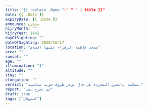 ```yaml
---
title: "{{ replace .Name "-" " " | title }}"
date: {{ .Date }}
expiryDate: {{ .Date }}
announce: ستخرج
hijryMonth: ""
hijryYear: 1442
dayOfSighting: ""
dateOfSighting: 2020/10/17
location: "مسجد فاطمة الزهراء عليها السلام"
area: ""
sunset: ""
age: ""
illumination: "1"
altitude: ""
stay: ""
elongation: ""
verdict: "ممكنة بالعين المجردة في حال توفر ظروف جوية مناسبة."
report: "لم تخرج بعد"
draft: true
tags: ["استهلال"] 
---
```

